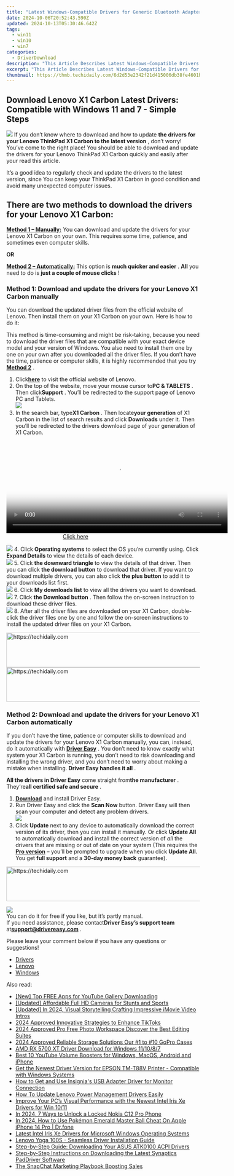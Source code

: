 ```yaml
---
title: "Latest Windows-Compatible Drivers for Generic Bluetooth Adapters: Download Now!"
date: 2024-10-06T20:52:43.590Z
updated: 2024-10-13T05:30:46.642Z
tags:
  - win11
  - win10
  - win7
categories:
  - DriverDownload
description: "This Article Describes Latest Windows-Compatible Drivers for Generic Bluetooth Adapters: Download Now!"
excerpt: "This Article Describes Latest Windows-Compatible Drivers for Generic Bluetooth Adapters: Download Now!"
thumbnail: https://thmb.techidaily.com/6d2d53e2342f21d415006db38fe4601b286d92e55c94874be07e2903db77be9c.jpg
---
```


## Download Lenovo X1 Carbon Latest Drivers: Compatible with Windows 11 and 7 - Simple Steps

![](https://images.drivereasy.com/wp-content/uploads/2018/11/Snap0000001-300x202.png) If you don’t know where to download and how to update **the drivers for your Lenovo ThinkPad X1 Carbon to the latest version** , don’t worry! You’ve come to the right place! You should be able to download and update the drivers for your Lenovo ThinkPad X1 Carbon quickly and easily after your read this article.

 It’s a good idea to regularly check and update the drivers to the latest version, since You can keep your ThinkPad X1 Carbon in good condition and avoid many unexpected computer issues.

## **There are two methods to download the drivers for your Lenovo X1 Carbon:**

[**Method 1 – Manually:**](https://tools.techidaily.com/drivereasy/download/) You can download and update the drivers for your Lenovo X1 Carbon on your own. This requires some time, patience, and sometimes even computer skills.

**OR**

[**Method 2 – Automatically:**](https://tools.techidaily.com/drivereasy/download/) This option is **much quicker and easier** . **All**   you need to do is **just a couple of mouse clicks** !

### Method 1: Download and update the drivers for your Lenovo X1 Carbon manually

 You can download the updated driver files from the official website of Lenovo. Then install them on your X1 Carbon on your own. Here is how to do it:

 This method is time-consuming and might be risk-taking, because you need to download the driver files that are compatible with your exact device model and your version of Windows. You also need to install them one by one on your own after you downloaded all the driver files. If you don’t have the time, patience or computer skills, it is highly recommended that you try [**Method 2**](https://tools.techidaily.com/drivereasy/download/) .

1. Click[**here**](https://shop-links.co/link/?exclusive=1&publisher_slug=itechdaily19598&url=https%3A%2F%2Fwww.lenovo.com%2Fus%2Fen%2F) to visit the official website of Lenovo.
2. On the top of the website, move your mouse cursor to**PC & TABLETS** . Then click**Support** . You’ll be redirected to the support page of Lenovo PC and Tablets.  
![](https://images.drivereasy.com/wp-content/uploads/2018/11/Snap668.png)
3. In the search bar, type**X1 Carbon** . Then locate**your generation** of X1 Carbon in the list of search results and click **Downloads** under it. Then you’ll be redirected to the drivers download page of your generation of X1 Carbon.  

<!-- affiliate ads begin -->
<span id="1982485">
					<video width="576" height="240" style="cursor:pointer"
           poster="//a.impactradius-go.com/display-clicktoplayimage/1982485.png"
           onclick="if(!this.playClicked){this.play();this.setAttribute('controls',true);this.playClicked=true;}">
	   <source src="//a.impactradius-go.com/display-ad/22993-1982485">
	   <img src="//a.impactradius-go.com/display-clicktoplayimage/1982485.png" style="border: none; height: 100%; width: 100%; object-fit: contain">
	</video>
	<div style="width:360px;text-align:center"><a href="javascript:window.open(decodeURIComponent('https%3A%2F%2Fhomestyler.sjv.io%2Fc%2F5597632%2F1982485%2F22993'), '_blank');void(0);">Click here</a></div>
</span>
<img height="0" width="0" src="https://imp.pxf.io/i/5597632/1982485/22993" style="position:absolute;visibility:hidden;" border="0" />
<!-- affiliate ads end -->

![](https://images.drivereasy.com/wp-content/uploads/2018/11/Snap669.png)
4. Click **Operating systems**  to select the OS you’re currently using. Click **Expand Details**  to view the details of each device.  
![](https://images.drivereasy.com/wp-content/uploads/2018/11/Snap670.png)
5. Click **the downward triangle**  to view the details of that driver. Then you can click **the download button**  to download that driver. If you want to download multiple drivers, you can also click **the plus button**  to add it to your downloads list first.  
![](https://images.drivereasy.com/wp-content/uploads/2018/11/Snap671.png)
6. Click **My downloads list**  to view all the drivers you want to download.  
![](https://images.drivereasy.com/wp-content/uploads/2018/11/Snap672.png)
7. Click **the Download button**  . Then follow the on-screen instruction to download these driver files.  
![](https://images.drivereasy.com/wp-content/uploads/2018/11/Snap673.png)
8. After all the driver files are downloaded on your X1 Carbon, double-click the driver files one by one and follow the on-screen instructions to install the updated driver files on your X1 Carbon.

<!-- affiliate ads begin -->
<a href="https://appsumo.8odi.net/c/5597632/2130887/7443" target="_top" id="2130887">
  <img src="//a.impactradius-go.com/display-ad/7443-2130887" border="0" alt="https://techidaily.com" width="728" height="90"/>
</a>
<img height="0" width="0" src="https://appsumo.8odi.net/i/5597632/2130887/7443" style="position:absolute;visibility:hidden;" border="0" />
<!-- affiliate ads end -->

<!-- affiliate ads begin -->
<a href="https://aligracehair.sjv.io/c/5597632/2135375/19272" target="_top" id="2135375">
  <img src="//a.impactradius-go.com/display-ad/19272-2135375" border="0" alt="https://techidaily.com" width="728" height="90"/>
</a>
<img height="0" width="0" src="https://aligracehair.sjv.io/i/5597632/2135375/19272" style="position:absolute;visibility:hidden;" border="0" />
<!-- affiliate ads end -->

### Method 2: Download and update the drivers for your Lenovo X1 Carbon automatically

 If you don’t have the time, patience or computer skills to download and update the drivers for your Lenovo X1 Carbon manually, you can, instead, do it automatically with **[Driver Easy](https://tools.techidaily.com/drivereasy/download/)**  .  You don’t need to know exactly what system your X1 Carbon is running, you don’t need to risk downloading and installing the wrong driver, and you don’t need to worry about making a mistake when installing. **Driver Easy handles it all** .

**All the drivers in Driver Easy** come straight from**the manufacturer** . They‘re**all certified safe and secure** .

1. **[Download](https://tools.techidaily.com/drivereasy/download/)**  and install Driver Easy.
2. Run Driver Easy and click the **Scan Now**  button. Driver Easy will then scan your computer and detect any problem drivers.  
![](https://images.drivereasy.com/wp-content/uploads/2018/11/Snap674.png)
3. Click **Update**  next to any device to automatically download the correct version of its driver, then you can install it manually. Or click **Update All**  to automatically download and install the correct version of _all_  the drivers that are missing or out of date on your system (This requires the **[Pro version](https://tools.techidaily.com/drivereasy/download/)**  – you’ll be prompted to upgrade when you click **Update All.** You get **full support**  and a **30-day money back**  guarantee).  

<!-- affiliate ads begin -->
<a href="https://appsumo.8odi.net/c/5597632/2144282/7443" target="_top" id="2144282">
  <img src="//a.impactradius-go.com/display-ad/7443-2144282" border="0" alt="https://techidaily.com" width="728" height="90"/>
</a>
<img height="0" width="0" src="https://appsumo.8odi.net/i/5597632/2144282/7443" style="position:absolute;visibility:hidden;" border="0" />
<!-- affiliate ads end -->

![](https://images.drivereasy.com/wp-content/uploads/2018/11/Snap675.png)  
 You can do it for free if you like, but it’s partly manual.  
 If you need assistance, please contact**Driver Easy’s support team** at[**support@drivereasy.com**](https://tools.techidaily.com/drivereasy/download/) .

 Please leave your comment below if you have any questions or suggestions!

* [Drivers](https://tools.techidaily.com/drivereasy/download/)
* [Lenovo](https://tools.techidaily.com/drivereasy/download/)
* [Windows](https://tools.techidaily.com/drivereasy/download/)

<ins class="adsbygoogle"
     style="display:block"
     data-ad-format="autorelaxed"
     data-ad-client="ca-pub-7571918770474297"
     data-ad-slot="1223367746"></ins>

<ins class="adsbygoogle"
     style="display:block"
     data-ad-client="ca-pub-7571918770474297"
     data-ad-slot="8358498916"
     data-ad-format="auto"
     data-full-width-responsive="true"></ins>

<span class="atpl-alsoreadstyle">Also read:</span>
<div><ul>
<li><a href="https://youtube-lab.techidaily.com/op-free-apps-for-youtube-gallery-downloading/"><u>[New] Top FREE Apps for YouTube Gallery Downloading</u></a></li>
<li><a href="https://extra-lessons.techidaily.com/updated-affordable-full-hd-cameras-for-stunts-and-sports/"><u>[Updated] Affordable Full HD Cameras for Stunts and Sports</u></a></li>
<li><a href="https://youtube-web.techidaily.com/ed-in-2024-visual-storytelling-crafting-impressive-imovie-video-intros/"><u>[Updated] In 2024, Visual Storytelling Crafting Impressive iMovie Video Intros</u></a></li>
<li><a href="https://some-techniques.techidaily.com/2024-approved-innovative-strategies-to-enhance-tiktoks/"><u>2024 Approved Innovative Strategies to Enhance TikToks</u></a></li>
<li><a href="https://extra-support.techidaily.com/2024-approved-pro-free-photo-workspace-discover-the-best-editing-suites/"><u>2024 Approved Pro Free Photo Workspace Discover the Best Editing Suites</u></a></li>
<li><a href="https://extra-approaches.techidaily.com/2024-approved-reliable-storage-solutions-our-1-to-10-gopro-cases/"><u>2024 Approved Reliable Storage Solutions Our #1 to #10 GoPro Cases</u></a></li>
<li><a href="https://hardware-help.techidaily.com/amd-rx-5700-xt-driver-download-for-windows-111087/"><u>AMD RX 5700 XT Driver Download for Windows 11/10/8/7</u></a></li>
<li><a href="https://youtube-zero.techidaily.com/13098203-best-10-youtube-volume-boosters-for-windows-macos-android-and-iphone/"><u>Best 10 YouTube Volume Boosters for Windows, MacOS, Android and iPhone</u></a></li>
<li><a href="https://hardware-help.techidaily.com/get-the-newest-driver-version-for-epson-tm-t88v-printer-compatible-with-windows-systems/"><u>Get the Newest Driver Version for EPSON TM-T88V Printer - Compatible with Windows Systems</u></a></li>
<li><a href="https://hardware-help.techidaily.com/how-to-get-and-use-insignias-usb-adapter-driver-for-monitor-connection/"><u>How to Get and Use Insignia's USB Adapter Driver for Monitor Connection</u></a></li>
<li><a href="https://hardware-help.techidaily.com/how-to-update-lenovo-power-management-drivers-easily/"><u>How To Update Lenovo Power Management Drivers Easily</u></a></li>
<li><a href="https://hardware-help.techidaily.com/improve-your-pcs-visual-performance-with-the-newest-intel-iris-xe-drivers-for-win-1011/"><u>Improve Your PC’s Visual Performance with the Newest Intel Iris Xe Drivers for Win 10/11</u></a></li>
<li><a href="https://easy-unlock-android.techidaily.com/in-2024-7-ways-to-unlock-a-locked-nokia-c12-pro-phone-by-drfone-android/"><u>In 2024, 7 Ways to Unlock a Locked Nokia C12 Pro Phone</u></a></li>
<li><a href="https://ios-pokemon-go.techidaily.com/in-2024-how-to-use-pokemon-emerald-master-ball-cheat-on-apple-iphone-14-pro-drfone-by-drfone-virtual-ios/"><u>In 2024, How to Use Pokémon Emerald Master Ball Cheat On Apple iPhone 14 Pro | Dr.fone</u></a></li>
<li><a href="https://hardware-help.techidaily.com/latest-intel-iris-xe-drivers-for-microsoft-windows-operating-systems/"><u>Latest Intel Iris Xe Drivers for Microsoft Windows Operating Systems</u></a></li>
<li><a href="https://hardware-help.techidaily.com/lenovo-yoga-100s-seamless-driver-installation-guide/"><u>Lenovo Yoga 100S - Seamless Driver Installation Guide</u></a></li>
<li><a href="https://hardware-help.techidaily.com/step-by-step-guide-downloading-your-asus-atk0100-acpi-drivers/"><u>Step-by-Step Guide: Downloading Your ASUS ATK0100 ACPI Drivers</u></a></li>
<li><a href="https://hardware-help.techidaily.com/step-by-step-instructions-on-downloading-the-latest-synaptics-paddriver-software/"><u>Step-by-Step Instructions on Downloading the Latest Synaptics PadDriver Software</u></a></li>
<li><a href="https://snapchat-videos.techidaily.com/the-snapchat-marketing-playbook-boosting-sales/"><u>The SnapChat Marketing Playbook Boosting Sales</u></a></li>
</ul></div>

